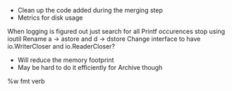 


- Clean up the code added during the merging step
- Metrics for disk usage

When logging is figured out just search for all Printf occurences
stop using ioutil
Rename a -> astore and d -> dstore
Change interface to have io.WriterCloser and io.ReaderCloser?
 - Will reduce the memory footprint
 - May be hard to do it efficiently for Archive though

%w fmt verb
